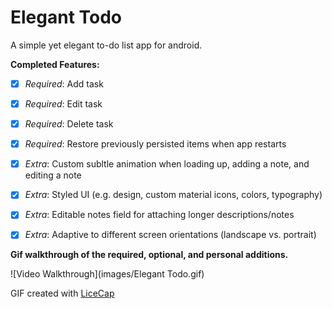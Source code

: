 # Elegant Todo
A simple yet elegant to-do list app for android.

**Completed Features:**

 * [x] *Required*: Add task
 * [x] *Required*: Edit task
 * [x] *Required*: Delete task
 * [x] *Required*: Restore previously persisted items when app restarts
 * [x] *Extra*: Custom subltle animation when loading up, adding a note, and editing a note
 * [x] *Extra*: Styled UI (e.g. design, custom material icons, colors, typography)
 * [x] *Extra*: Editable notes field for attaching longer descriptions/notes
 * [x] *Extra*: Adaptive to different screen orientations (landscape vs. portrait)
 
 
 
 **Gif walkthrough of the required, optional, and personal additions.**
 
 ![Video Walkthrough](images/Elegant Todo.gif)
 
 GIF created with [LiceCap](http://www.cockos.com/licecap/)
